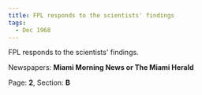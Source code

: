 ```yaml
---  
title: FPL responds to the scientists' findings  
tags:  
  - Dec 1968  
---  
```

  
FPL responds to the scientists' findings.  
  
Newspapers: **Miami Morning News or The Miami Herald**  
  
Page: **2**, Section: **B** 
